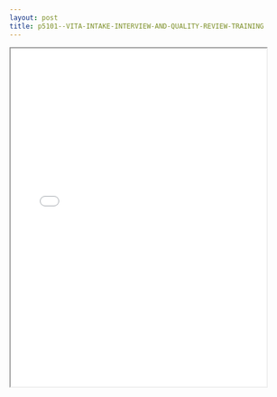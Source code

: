 ```yaml
---
layout: post
title: p5101--VITA-INTAKE-INTERVIEW-AND-QUALITY-REVIEW-TRAINING
---
```


<div class="pdf-container">
<iframe src="/ea/_pdf-2-md/p5101--VITA-INTAKE-INTERVIEW-AND-QUALITY-REVIEW-TRAINING.pdf" height="600" width="90%" allowFullScreen="true"></iframe>
</div>

